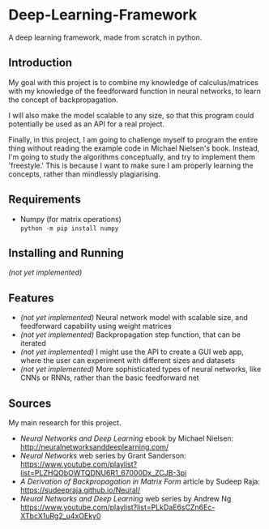 
# Deep-Learning-Framework
A deep learning framework, made from scratch in python.

## Introduction

My goal with this project is to combine my knowledge of calculus/matrices with my knowledge of the feedforward function in neural networks, to learn the concept of backpropagation.

I will also make the model scalable to any size, so that this program could potentially be used as an API for a real project.

Finally, in this project, I am going to challenge myself to program the entire thing without reading the example code in Michael Nielsen's book. Instead, I'm going to study the algorithms conceptually, and try to implement them 'freestyle.' This is because I want to make sure I am properly learning the concepts, rather than mindlessly plagiarising.

## Requirements
 * Numpy (for matrix operations)  
```python -m pip install numpy```

## Installing and Running
*(not yet implemented)*

## Features
 * *(not yet implemented)* Neural network model with scalable size, and feedforward capability using weight matrices
 * *(not yet implemented)* Backpropagation step function, that can be iterated
 * *(not yet implemented)* I might use the API to create a GUI web app, where the user can experiment with different sizes and datasets
 * *(not yet implemented)* More sophisticated types of neural networks, like CNNs or RNNs, rather than the basic feedforward net

## Sources
My main research for this project.
 * *Neural Networks and Deep Learning* ebook by Michael Nielsen:  
http://neuralnetworksanddeeplearning.com/
 * *Neural Networks* web series by Grant Sanderson:  
https://www.youtube.com/playlist?list=PLZHQObOWTQDNU6R1_67000Dx_ZCJB-3pi
 * *A Derivation of Backpropagation in Matrix Form* article by Sudeep Raja:  
https://sudeepraja.github.io/Neural/
 * *Neural Networks and Deep Learning* web series by Andrew Ng  
https://www.youtube.com/playlist?list=PLkDaE6sCZn6Ec-XTbcX1uRg2_u4xOEky0
